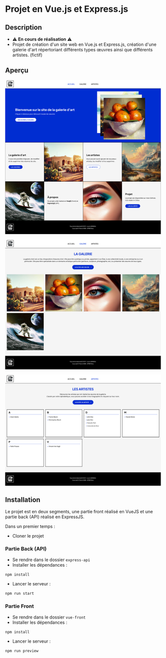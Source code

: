 # Projet en Vue.js et Express.js
## Description
- ⚠️ **En cours de réalisation** ⚠️
- Projet de création d'un site web en Vue.js et Express.js, création d'une galerie d'art répertoriant différents types œuvres ainsi que différents artistes. (fictif)

## Aperçu

![img.png](utils/img.png)

![galerie.png](utils/galerie.png)

![artistes.png](utils/artistes.png)

## Installation
Le projet est en deux segments, une partie front réalisé en VueJS et une partie back (API) réalisé en ExpressJS.

Dans un premier temps : 
- Cloner le projet

### Partie Back (API)
- Se rendre dans le dossier `express-api`
- Installer les dépendances :
```bash
npm install
```
- Lancer le serveur :
```bash
npm run start
```

### Partie Front
- Se rendre dans le dossier `vue-front`
- Installer les dépendances :
```bash
npm install
```
- Lancer le serveur :
```bash
npm run preview
```
